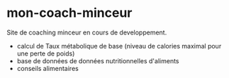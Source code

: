 # mon-coach-minceur

Site de coaching minceur en cours de developpement.
- calcul de Taux métabolique de base (niveau de calories maximal pour une perte de poids)
- base de données de données nutritionnelles d'aliments
- conseils alimentaires
